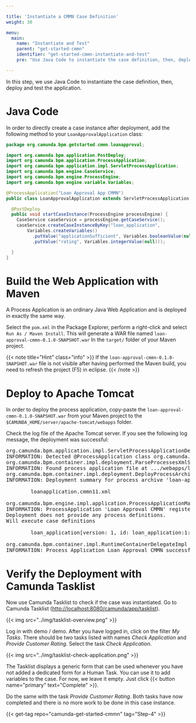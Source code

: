 ```yaml
---

title: 'Instantiate a CMMN Case Definition'
weight: 30

menu:
  main:
    name: "Instantiate and Test"
    parent: "get-started-cmmn"
    identifier: "get-started-cmmn-instantiate-and-test"
    pre: "Use Java Code to instantiate the case definition, then, deploy and test the application."

---
```


In this step, we use Java Code to instantiate the case definition, then, deploy and test the application.


# Java Code

In order to directly create a case instance after deployment, add the following method to your `LoanApprovalApplication` class:

```java
package org.camunda.bpm.getstarted.cmmn.loanapproval;

import org.camunda.bpm.application.PostDeploy;
import org.camunda.bpm.application.ProcessApplication;
import org.camunda.bpm.application.impl.ServletProcessApplication;
import org.camunda.bpm.engine.CaseService;
import org.camunda.bpm.engine.ProcessEngine;
import org.camunda.bpm.engine.variable.Variables;

@ProcessApplication("Loan Approval App CMMN")
public class LoanApprovalApplication extends ServletProcessApplication {

  @PostDeploy
  public void startCaseInstance(ProcessEngine processEngine) {
    CaseService caseService = processEngine.getCaseService();
    caseService.createCaseInstanceByKey("loan_application",
        Variables.createVariables()
          .putValue("applicationSufficient", Variables.booleanValue(null))
          .putValue("rating", Variables.integerValue(null)));

  }
}
```


# Build the Web Application with Maven

A Process Application is an ordinary Java Web Application and is deployed in exactly the same way.

Select the `pom.xml` in the Package Explorer, perform a right-click and select `Run As / Maven Install`. This will generate a WAR file named `loan-approval-cmmn-0.1.0-SNAPSHOT.war` In the `target/` folder of your Maven project.

{{< note title="Hint" class="info" >}}
If the `loan-approval-cmmn-0.1.0-SNAPSHOT.war` file is not visible after having performed the Maven build, you need to refresh the project (F5) in eclipse.
{{< /note >}}


# Deploy to Apache Tomcat

In order to deploy the process application, copy-paste the `loan-approval-cmmn-0.1.0-SNAPSHOT.war` from your Maven project to the `$CAMUNDA_HOME/server/apache-tomcat/webapps` folder.

Check the log file of the Apache Tomcat server. If you see the following log message, the deployment was successful:

<pre class="console">
org.camunda.bpm.application.impl.ServletProcessApplicationDeployer onStartup
INFORMATION: Detected @ProcessApplication class org.camunda.bpm.getstarted.cmmn.loanapproval.LoanApprovalApplication
org.camunda.bpm.container.impl.deployment.ParseProcessesXmlStep parseProcessesXmlFiles
INFORMATION: Found process application file at .../webapps/loan-approval-cmmn-0.1.0-SNAPSHOT/WEB-INF/classes/META-INF/processes.xml
org.camunda.bpm.container.impl.deployment.DeployProcessArchiveStep logDeploymentSummary
INFORMATION: Deployment summary for process archive 'loan-approval-cmmn':

        loanapplication.cmmn11.xml

org.camunda.bpm.engine.impl.application.ProcessApplicationManager logRegistration
INFORMATION: ProcessApplication 'Loan Approval CMMN' registered for DB deployments [8e894d4e-8071-11e4-9712-28d24461aeb0].
Deployment does not provide any process definitions.
Will execute case definitions

        loan_application[version: 1, id: loan_application:1:8ea0ccf0-8071-11e4-9712-28d24461aeb0]

org.camunda.bpm.container.impl.RuntimeContainerDelegateImpl deployProcessApplication
INFORMATION: Process Application Loan Approval CMMN successfully deployed.
</pre>


# Verify the Deployment with Camunda Tasklist

Now use Camunda Tasklist to check if the case was instantiated. Go to Camunda Tasklist ([http://localhost:8080/camunda/app/tasklist](http://localhost:8080/camunda/app/tasklist)).

{{< img src="../img/tasklist-overview.png" >}}

Log in with demo / demo. After you have logged in, click on the filter *My Tasks*. There should be two tasks listed with names *Check Application* and *Provide Customer Rating*. Select the task *Check Application*.

{{< img src="../img/tasklist-check-application.png" >}}

The Tasklist displays a generic form that can be used whenever you have not added a dedicated form for a Human Task. You can use it to add variables to the case. For now, we leave it empty. Just click {{< button name="primary" text="Complete" >}}.

Do the same with the task *Provide Customer Rating*. Both tasks have now completed and there is no more work to be done in this case instance.

{{< get-tag repo="camunda-get-started-cmmn" tag="Step-4" >}}

